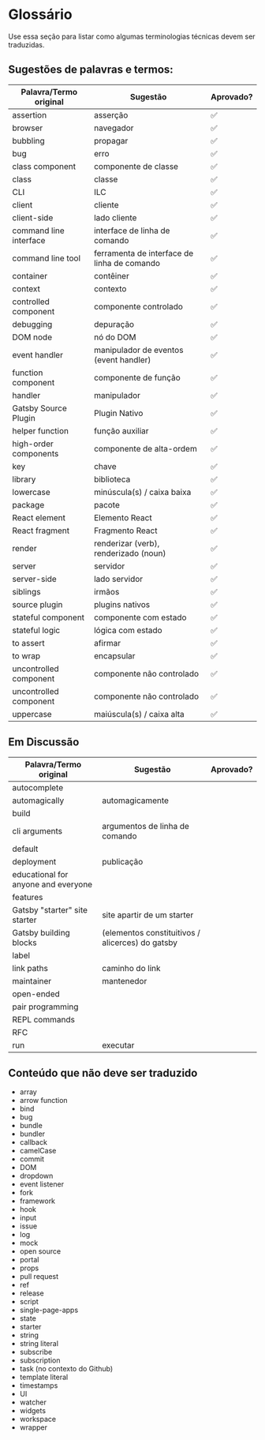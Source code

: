 # Glossário

Use essa seção para listar como algumas terminologias técnicas devem ser traduzidas.

## Sugestões de palavras e termos:

| Palavra/Termo original | Sugestão                                    | Aprovado? |
| ---------------------- | ------------------------------------------- | --------- |
| assertion              | asserção                                    | ✅         |
| browser                | navegador                                   | ✅         |
| bubbling               | propagar                                    | ✅         |
| bug                    | erro                                        | ✅         |
| class component        | componente de classe                        | ✅         |
| class                  | classe                                      | ✅         |
| CLI                    | ILC                                         | ✅         |
| client                 | cliente                                     | ✅         |
| client-side            | lado cliente                             | ✅         |
| command line interface | interface de linha de comando               | ✅         |
| command line tool      | ferramenta de interface de linha de comando | ✅         |
| container              | contêiner                                   | ✅         |
| context                | contexto                                    | ✅         |
| controlled component   | componente controlado                       | ✅         |
| debugging              | depuração                                   | ✅         |
| DOM node               | nó do DOM                                   | ✅         |
| event handler          | manipulador de eventos (event handler)      | ✅         |
| function component     | componente de função                        | ✅         |
| handler                | manipulador                                 | ✅         |
| Gatsby Source Plugin   | Plugin Nativo                               | ✅         |
| helper function        | função auxiliar                             | ✅         |
| high-order components  | componente de alta-ordem                    | ✅         |
| key                    | chave                                       | ✅         |
| library                | biblioteca                                  | ✅         |
| lowercase              | minúscula(s) / caixa baixa                  | ✅         |
| package                | pacote                                      | ✅         |
| React element          | Elemento React                              | ✅         |
| React fragment         | Fragmento React                             | ✅         |
| render                 | renderizar (verb), renderizado (noun)       | ✅         |
| server                 | servidor                                    | ✅         |
| server-side            | lado servidor                            | ✅         |
| siblings               | irmãos                                      | ✅         |
| source plugin          | plugins nativos                             | ✅         |
| stateful component     | componente com estado                       | ✅         |
| stateful logic         | lógica com estado                           | ✅         |
| to assert              | afirmar                                     | ✅         |
| to wrap                | encapsular                                  | ✅         |
| uncontrolled component | componente não controlado                   | ✅         |
| uncontrolled component | componente não controlado                   | ✅         |
| uppercase              | maiúscula(s) / caixa alta                   | ✅         |

## Em Discussão

| Palavra/Termo original              | Sugestão                                         | Aprovado? |
| ----------------------------------- | ------------------------------------------------ | --------- |
| autocomplete                        |                                                  |           |
| automagically                       | automagicamente                                  |           |
| build                               |                                                  |           |
| cli arguments                       | argumentos de linha de comando                   |           |
| default                             |                                                  |           |
| deployment                          | publicação                                       |           |
| educational for anyone and everyone |                                                  |           |
| features                            |                                                  |           |
| Gatsby "starter" site	starter       | site apartir de um starter                       |           |
| Gatsby building blocks              | (elementos constituitivos / alicerces) do gatsby |           |
| label                               |                                                  |           |
| link paths                          | caminho do link                                  |           |
| maintainer                          | mantenedor                                       |           |
| open-ended                          |                                                  |           |
| pair programming                    |                                                  |           |
| REPL commands                       |                                                  |           |
| RFC                                 |                                                  |           |
| run                                 | executar                                         |           |

## Conteúdo que não deve ser traduzido

* array
* arrow function
* bind
* bug
* bundle
* bundler
* callback
* camelCase
* commit
* DOM
* dropdown
* event listener
* fork
* framework
* hook
* input
* issue
* log
* mock
* open source
* portal
* props
* pull request
* ref
* release
* script
* single-page-apps
* state
* starter
* string
* string literal
* subscribe
* subscription
* task (no contexto do Github)
* template literal
* timestamps
* UI
* watcher
* widgets
* workspace
* wrapper
